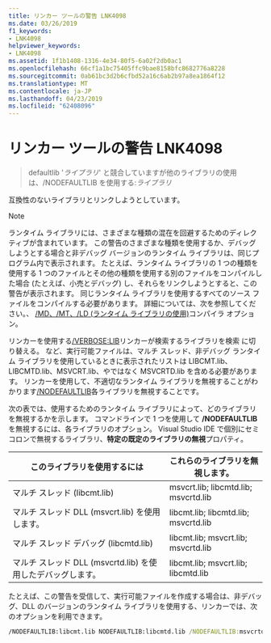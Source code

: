 ```yaml
---
title: リンカー ツールの警告 LNK4098
ms.date: 03/26/2019
f1_keywords:
- LNK4098
helpviewer_keywords:
- LNK4098
ms.assetid: 1f1b1408-1316-4e34-80f5-6a02f2db0ac1
ms.openlocfilehash: 66cf1a1bc75405ffc9bae8158bfc8682776a8228
ms.sourcegitcommit: 0ab61bc3d2b6cfbd52a16c6ab2b97a8ea1864f12
ms.translationtype: MT
ms.contentlocale: ja-JP
ms.lasthandoff: 04/23/2019
ms.locfileid: "62408096"
---
```

# <a name="linker-tools-warning-lnk4098"></a>リンカー ツールの警告 LNK4098

> defaultlib '*ライブラリ*' と競合していますが他のライブラリの使用は、/NODEFAULTLIB を使用する:*ライブラリ*

互換性のないライブラリとリンクしようとしています。

> [!NOTE]
> ランタイム ライブラリには、さまざまな種類の混在を回避するためのディレクティブが含まれています。 この警告のさまざまな種類を使用するか、デバッグしようとする場合と非デバッグ バージョンのランタイム ライブラリは、同じプログラム内で表示されます。 たとえば、ランタイム ライブラリの 1 つの種類を使用する 1 つのファイルとその他の種類を使用する別のファイルをコンパイルした場合 (たとえば、小売とデバッグ) し、それらをリンクしようとすると、この警告が表示されます。 同じランタイム ライブラリを使用するすべてのソース ファイルをコンパイルする必要があります。 詳細については、次を参照してください。、 [/MD、/MT、/LD (ランタイム ライブラリの使用)](../../build/reference/md-mt-ld-use-run-time-library.md)コンパイラ オプション。

リンカーを使用する[/VERBOSE:LIB](../../build/reference/verbose-print-progress-messages.md)リンカーが検索するライブラリを検索 に切り替える。 など、実行可能ファイルは、マルチ スレッド、非デバッグ ランタイム ライブラリを使用しているときに表示されたリストは LIBCMT.lib、LIBCMTD.lib、MSVCRT.lib、やではなく MSVCRTD.lib を含める必要があります。 リンカーを使用して、不適切なランタイム ライブラリを無視することがわかります[/NODEFAULTLIB](../../build/reference/nodefaultlib-ignore-libraries.md)各ライブラリを無視することです。

次の表では、使用するためのランタイム ライブラリによって、どのライブラリを無視するかを示します。 コマンドラインで 1 つを使用して **/NODEFAULTLIB**を無視するには、各ライブラリのオプション。 Visual Studio IDE で個別にセミコロンで無視するライブラリ、**特定の既定のライブラリの無視**プロパティ。

| このライブラリを使用するには | これらのライブラリを無視します。 |
|-----------------------------------|----------------------------|
| マルチ スレッド (libcmt.lib) | msvcrt.lib; libcmtd.lib; msvcrtd.lib |
| マルチ スレッド DLL (msvcrt.lib) を使用します。 | libcmt.lib; libcmtd.lib; msvcrtd.lib |
| マルチ スレッド デバッグ (libcmtd.lib) | libcmt.lib; msvcrt.lib; msvcrtd.lib |
| マルチ スレッド DLL (msvcrtd.lib) を使用したデバッグします。 | libcmt.lib; msvcrt.lib; libcmtd.lib |

たとえば、この警告を受信して、実行可能ファイルを作成する場合は、非デバッグ、DLL のバージョンのランタイム ライブラリを使用する、リンカーでは、次のオプションを利用できます。

```cmd
/NODEFAULTLIB:libcmt.lib NODEFAULTLIB:libcmtd.lib /NODEFAULTLIB:msvcrtd.lib
```